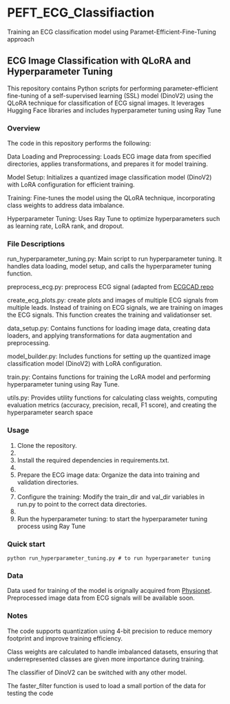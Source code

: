 # PEFT_ECG_Classifiaction
Training an ECG classification model using Paramet-Efficient-Fine-Tuning approach

## ECG Image Classification with QLoRA and Hyperparameter Tuning
This repository contains Python scripts for performing parameter-efficient fine-tuning of a self-supervised learning (SSL) model (DinoV2) using the QLoRA technique for classification of ECG signal images. It leverages Hugging Face libraries and includes hyperparameter tuning using Ray Tune

### Overview
The code in this repository performs the following:

Data Loading and Preprocessing: Loads ECG image data from specified directories, applies transformations, and prepares it for model training.

Model Setup: Initializes a quantized image classification model (DinoV2) with LoRA configuration for efficient training.

Training: Fine-tunes the model using the QLoRA technique, incorporating class weights to address data imbalance.

Hyperparameter Tuning: Uses Ray Tune to optimize hyperparameters such as learning rate, LoRA rank, and dropout.

### File Descriptions
run_hyperparameter_tuning.py: Main script to run hyperparameter tuning. It handles data loading, model setup, and calls the hyperparameter tuning function.

preprocess_ecg.py: preprocess ECG signal (adapted from [ECGCAD repo]([https://pages.github.com/](https://github.com/MediaBrain-SJTU/ECGAD/tree/main))

create_ecg_plots.py: create plots and images of multiple ECG signals from multiple leads. Instead of training on ECG signals, we are training on images the ECG signals. This function creates the training and validationser set.

data_setup.py: Contains functions for loading image data, creating data loaders, and applying transformations for data augmentation and preprocessing.

model_builder.py: Includes functions for setting up the quantized image classification model (DinoV2) with LoRA configuration.

train.py: Contains functions for training the LoRA model and performing hyperparameter tuning using Ray Tune.

utils.py: Provides utility functions for calculating class weights, computing evaluation metrics (accuracy, precision, recall, F1 score), and creating the hyperparameter search space

### Usage
1. Clone the repository.
2. 
3. Install the required dependencies in requirements.txt.
4. 
5. Prepare the ECG image data: Organize the data into training and validation directories.
6. 
7. Configure the training: Modify the train_dir and val_dir variables in run.py to point to the correct data directories.
8. 
9. Run the hyperparameter tuning: to start the hyperparameter tuning process using Ray Tune

### Quick start
```
python run_hyperparameter_tuning.py # to run hyperparameter tuning
```
### Data
Data used for training of the model is orignally acquired from [Physionet](https://physionet.org/content/ptb-xl/1.0.3/).
Preprocessed image data from ECG signals will be available soon. 

### Notes
The code supports quantization using 4-bit precision to reduce memory footprint and improve training efficiency.

Class weights are calculated to handle imbalanced datasets, ensuring that underrepresented classes are given more importance during training.

The classifier of DinoV2 can be switched with any other model.

The faster_filter function is used to load a small portion of the data for testing the code
